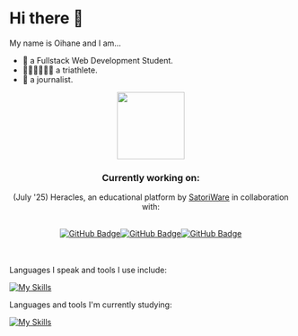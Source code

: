 # Hi there 👋

My name is Oihane and I am... 

- 🌱 a Fullstack Web Development Student.
- 🏊‍♀️🚴‍♀️🏃‍♀️ a triathlete.
- 📝​ a journalist.

<div align="center">
  <img src="https://img1.picmix.com/output/stamp/normal/5/3/0/9/779035_04af4.gif" width="120"/>
  <br>
  <h3>Currently working on:</h3>
  <p style="margin-top: 0;">(July '25) Heracles, an educational platform by <a href="https://github.com/SatoriWare">SatoriWare</a> in collaboration with:</p>
  <br>
  <a href="https://github.com/theHELDERscrolls"><img src="https://img.shields.io/badge/GitHub-theHELDERscrolls-181717?logo=github&style=flat-square" alt="GitHub Badge"/></a><a href="https://github.com/kubaliski"><img src="https://img.shields.io/badge/GitHub-kubaliski-181717?logo=github&style=flat-square" alt="GitHub Badge"/></a><a href="https://github.com/andreapinaro"><img src="https://img.shields.io/badge/GitHub-andreapinaro-181717?logo=github&style=flat-square" alt="GitHub Badge"/></a>
</div>
<br>
<br>

Languages I speak and tools I use include:

[![My Skills](https://skillicons.dev/icons?i=html,css,js,vite,java,spring,hibernate,mysql)](https://skillicons.dev)

Languages and tools I'm currently studying:

[![My Skills](https://skillicons.dev/icons?i=react,angular,typescript,nodejs,express,py,django,flask,php,postgres,supabase,mongodb,firebase)](https://skillicons.dev)

<!--
**ori0nis/ori0nis** is a ✨ _special_ ✨ repository because its `README.md` (this file) appears on your GitHub profile.

Here are some ideas to get you started:

- 🔭 I’m currently working on ...
- 🌱 I’m currently learning ...
- 👯 I’m looking to collaborate on ...
- 🤔 I’m looking for help with ...
- 💬 Ask me about ...
- 📫 How to reach me: ...
- 😄 Pronouns: ...
- ⚡ Fun fact: ...
-->
